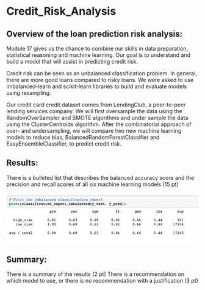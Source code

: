 # Credit_Risk_Analysis

## Overview of the loan prediction risk analysis:

Module 17 gives us the chance to combine our skills in data preparation, statistical reasoning and machine learning.  Our goal is to understand and build a model that will assist in predicting credit risk.  

Credit risk can be seen as an unbalanced classification problem.  In general, there are more good loans compared to risky loans.   We were asked to use imbalanced-learn and scikit-learn libraries to build and evaluate models using resampling.  

Our credit card credit dataset comes from LendingClub, a peer-to-peer lending services company.  We will first oversample the data using the RandomOverSampler and SMOTE algorithms and under sample the data using the ClusterCentroids algorithm. After the combinatorial approach of over- and undersampling, we will compare two new machine learning models to reduce bias, BalancedRandomForestClassifier and EasyEnsembleClassifier, to predict credit risk.

## Results:

There is a bulleted list that describes the balanced accuracy score and the precision and recall scores of all six machine learning models (15 pt)

![](Resources/SMOTE.png)


## Summary:

There is a summary of the results (2 pt)
There is a recommendation on which model to use, or there is no recommendation with a justification (3 pt)
